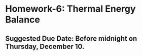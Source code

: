 # Homework-6: Thermal Energy Balance

## Suggested Due Date: Before midnight on Thursday, December 10.
